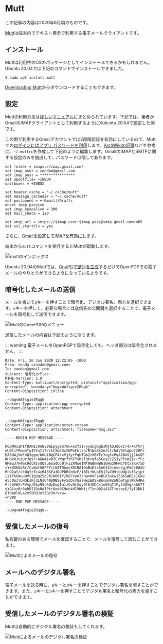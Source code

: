 # Mutt
この記事の内容は2020年6月頃のものです。

[Mutt](http://www.mutt.org/)は端末内でテキスト表示で利用する電子メールクライアントです。

## インストール
Muttは利用中のOSのパッケージとしてインストールできるかもしれません。Ubuntu 20.04では下記のコマンドでインストールできました。

```
$ sudo apt install mutt
```

[Downloading Mutt](http://www.mutt.org/download.html)からダウンロードすることもできます。

## 設定
Muttの利用方法は[詳しいマニュアル](http://www.mutt.org/doc/manual/)にまとめられています。下記では、筆者がGmailのIMAPクライアントとして利用するようにXubuntu 20.04で設定した例です。

この例で利用するGmailアカウントでは2段階認証を有効にしているので、Muttでの[ログインにはアプリ パスワードを利用](https://support.google.com/mail/answer/185833?hl=ja)します。[ArchWikiの記事](https://wiki.archlinux.org/index.php/mutt#Using_native_IMAP_support)などを参考に、`~/.muttrc`を作成して下記のように編集します。GmailのIMAPとSMTPに関する設定のみを抽出して、パスワードは隠してあります。

```
set folder = imaps://imap.gmail.com/
set imap_user = zundan@gmail.com
set imap_pass = ****************
set spoolfile= +INBOX
mailboxes = +INBOX

set header_cache = "~/.cache/mutt"
set message_cachedir = "~/.cache/mutt"
set postponed = +[Gmail]/Drafts
unset imap_passive
set imap_keepalive = 300
set mail_check = 120

set smtp_url = smtps://$imap_user:$imap_pass@smtp.gmail.com:465
set ssl_starttls = yes
```

さらに、[Gmailを設定してIMAPを有効に](https://support.google.com/mail/answer/7126229?hl=ja)します。

端末から`mutt`コマンドを実行するとMuttが起動します。

![muttのインボックス](/mutt-inbox.png)

Ubuntu 20.04のMuttでは、[GnuPGで鍵対を生成](keyManagement)するだけでOpenPGPでの電子メールのやりとりができるようになっているようです。

## 暗号化したメールの送信
メールを書いて`p`キーを押すことで暗号化、デジタル署名、両方を選択できます。`e`キーを押して、必要な場合には送信先の公開鍵を選択することで、電子メールを暗号化して送信できます。

![MuttのOpenPGPのメニュー](/mutt-p.png)

送信したメールの内容は下記のようになります。

::: warning
電子メールをOpenPGPで暗号化しても、ヘッダ部分は暗号化されません。
:::

```
Date: Fri, 26 Jun 2020 12:22:05 -1000
From: zunda <zundan@gmail.com>
To: zundan@gmail.com
Subject: 暗号化のテスト
MIME-Version: 1.0
Content-Type: multipart/encrypted; protocol="application/pgp-encrypted"; boundary="UugvWAfsgieZRqgk"
Content-Disposition: inline

--UugvWAfsgieZRqgk
Content-Type: application/pgp-encrypted
Content-Disposition: attachment


--UugvWAfsgieZRqgk
Content-Type: application/octet-stream
Content-Disposition: attachment; filename="msg.asc"

-----BEGIN PGP MESSAGE-----

hQGMAxZPIf8AHIzRAQv9GLpygSm7ek+poYzI/yyaCgKgbsMjADJdQ7IT4/+KfV/j
eU0liYPqwnTqISYuIi7/rLCSw43x2WPwIklzh/RtWaXsXmlLt/hdV5ViApo72HFs
EA3UAjVmFnQ3qgm/bOeiBqCP4/xVj3y+PqbTQo2zXBYFcYugSxPqA1BoSjj2AsOF
NHbxHJviUrJg9c+A8W4jvBTC+WgrfYhTPshzl3krgfe5GoyEcZSJyFPsmZI/+fFc
9MauJ7k4mx9dCWzvUQsu6oadO50jFiZXMwe1Nf9GBmHBG1GHG29FMcY6txlRv/5D
cYkUXbQzRr/CvWptO6FFYrLN4TOoqoXBCBA1OaBuDtx5oG3Ie/uve/gjPmCr0ddU
PnO2aY/ckBqYrTs4cR43SFa3DUPDRGhHzF/16EL+bUpE5j7wZH9tbUdp1sfSzjpt
izjfGGmuUUVSIgUqZSdJhI0O0if/ROFVam3JnavmVFs4DLKlwkwj3S6SADSs1GkU
e5JOu3lLHdksRjdLNsU40pMBSyFy5dDxVGasHwzEK2xBnumm9Zn8bwtqplKKA4Re
FrC4VWXrPVmp/KbyN5c6UyDogIaizQvNiXqy9fKJODCs1w05qT1Fy14OVg/aAG7T
vYGCxsR/0whM71DxNoTPtrQeo0C9wh4H79WKtjfTznO82iA3ZT+esezE/fyl3DbI
ETdaUlkLa2m58RUJeYZGx3nrv+w=
=hV9X
-----END PGP MESSAGE-----

--UugvWAfsgieZRqgk--
```

## 受信したメールの復号
私有鍵のある環境でメールを確認することで、メールを復号して読むことができます。

![Muttによるメールの復号](/mutt-decrypt.png)

## メールへのデジタル署名

電子メールを送る時に、`p`キーと`s`キーを押すことでデジタル署名を施すことができます。また、`p`キーと`b`キーを押すことでデジタル署名と暗号化の両方を施すことができます。

## 受信したメールのデジタル署名の検証
Muttは自動的にデジタル署名の検証もしてくれます。

![Muttによるメールのデジタル署名の検証](/mutt-verify-sign.png)
